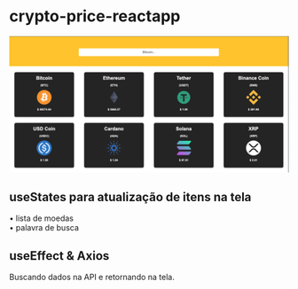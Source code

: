 # crypto-price-reactapp

![image](https://github.com/a-gva/crypto-price-reactapp/blob/main/preview.png)

## useStates para atualização de itens na tela
• lista de moedas <br>
• palavra de busca

## useEffect & Axios
Buscando dados na API e retornando na tela.
